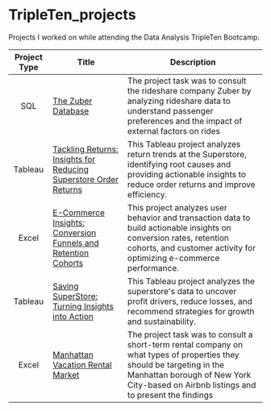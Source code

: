 # TripleTen_projects
Projects I worked on while attending the Data Analysis TripleTen Bootcamp.


| Project Type | Title | Description |
| :-----------: | ----------- |----------- |
| SQL | [The Zuber Database](https://github.com/Parkerjcow/Data_projects_Tripleten/tree/The-Zuber-Database) | The project task was to consult the rideshare company Zuber by analyzing rideshare data to understand passenger preferences and the impact of external factors on rides |
| Tableau | [Tackling Returns: Insights for Reducing Superstore Order Returns](https://public.tableau.com/views/TTProjectSprint5/WhatisCausingReturnsDraft?:language=en-US&:sid=&:redirect=auth&:display_count=n&:origin=viz_share_link) | This Tableau project analyzes return trends at the Superstore, identifying root causes and providing actionable insights to reduce order returns and improve efficiency. |
| Excel | [E-Commerce Insights: Conversion Funnels and Retention Cohorts](https://docs.google.com/spreadsheets/d/1vhWnK4jb9EjznEOfXTqIagNukY1u_PT3C-MZlm-Vc18/edit?usp=sharing) | This project analyzes user behavior and transaction data to build actionable insights on conversion rates, retention cohorts, and customer activity for optimizing e-commerce performance. |
| Tableau | [Saving SuperStore: Turning Insights into Action](https://public.tableau.com/views/TripleTenTableauProject_17301200701130/ProfitsLosses?:language=en-US&:sid=&:redirect=auth&:display_count=n&:origin=viz_share_link) | This Tableau project analyzes the superstore's data to uncover profit drivers, reduce losses, and recommend strategies for growth and sustainability. |
| Excel | [Manhattan Vacation Rental Market](https://docs.google.com/spreadsheets/d/1WDoB2zXPS-7MgIK0kv7MgObjQP7JtJ-4YFrD4LkzLtM/edit?usp=sharing) | The project task was to consult a short-term rental company on what types of properties they should be targeting in the Manhattan borough of New York City-based on Airbnb listings and to present the findings|
